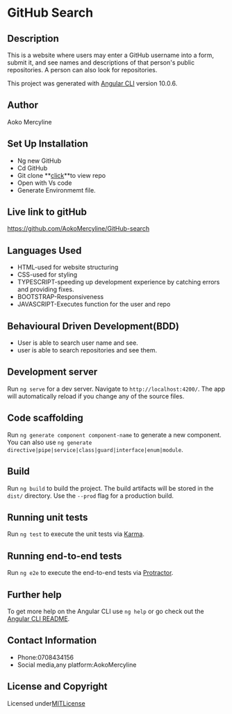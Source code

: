 # GitHub Search

 ## Description

 This is a website where users may enter a GitHub username into a form, submit it, and see names and descriptions of that person's public repositories. A person can also look for repositories.


This project was generated with [Angular CLI](https://github.com/angular/angular-cli) version 10.0.6.

## Author

 Aoko Mercyline
 
 
 ## Set Up Installation

* Ng new GitHub
* Cd GitHub
* Git clone
 **[click](https://github.com/AokoMercyline/GitHub-search)**to view repo
* Open with Vs code
* Generate Environmemt file.


## Live link to gitHub

https://github.com/AokoMercyline/GitHub-search

## Languages Used

* HTML-used for website structuring
* CSS-used for styling
* TYPESCRIPT-speeding up development experience by catching errors and providing fixes.
* BOOTSTRAP-Responsiveness
* JAVASCRIPT-Executes function for the user and repo

## Behavioural Driven Development(BDD)

* User is able to search user name and see.
* user is able to search repositories and see them.



## Development server

Run `ng serve` for a dev server. Navigate to `http://localhost:4200/`. The app will automatically reload if you change any of the source files.
## Code scaffolding


Run `ng generate component component-name` to generate a new component. You can also use `ng generate directive|pipe|service|class|guard|interface|enum|module`.

## Build

Run `ng build` to build the project. The build artifacts will be stored in the `dist/` directory. Use the `--prod` flag for a production build.

## Running unit tests

Run `ng test` to execute the unit tests via [Karma](https://karma-runner.github.io).

## Running end-to-end tests

Run `ng e2e` to execute the end-to-end tests via [Protractor](http://www.protractortest.org/).

## Further help

To get more help on the Angular CLI use `ng help` or go check out the [Angular CLI README](https://github.com/angular/angular-cli/blob/master/README.md).

## Contact Information

* Phone:0708434156
* Social media,any platform:AokoMercyline

## License and Copyright 

Licensed under[MITLicense](LICENSE)
